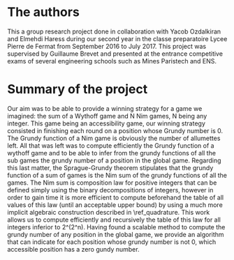 # The authors

This a group research project done in collaboration with Yacob Ozdalkiran and Elmehdi Haress during our second year in the classe preparatoire Lycee Pierre de Fermat from September 2016 to July 2017. This project was supervised by Guillaume Brevet and presented at the entrance competitive exams of several engineering schools such as Mines Paristech and ENS. 

# Summary of the project
Our aim was to be able to provide a winning strategy for a game we imagined: the sum of a Wythoff game and N Nim games, N being any integer. This game being an accessibility game, our winning strategy consisted in finishing each round on a position whose Grundy number is 0. The Grundy function of a Nim game is obviously the number of allumettes left. All that was left was to compute efficiently the Grundy function of a wythoff game and to be able to infer from the grundy functions of all the sub games the grundy number of a position in the global game. Regarding this last matter, the Sprague-Grundy theorem stipulates that the grundy function of a sum of games is the Nim sum of the grundy functions of all the games. The Nim sum is composition law for positive integers that can be defined simply using the binary decompositions of integers, however in order to gain time it is more efficient to compute beforehand the table of all values of this law (until an acceptable upper bound) by using a much more implicit algebraic construction described in \ref_quadrature. This work allows us to compute efficiently and recursively the table of this law for all integers inferior to 2^(2^n). Having found a scalable method to compute the grundy number of any position in the global game, we provide an algorithm that can indicate for each position whose grundy number is not 0, which accessible position has a zero gundy number.
